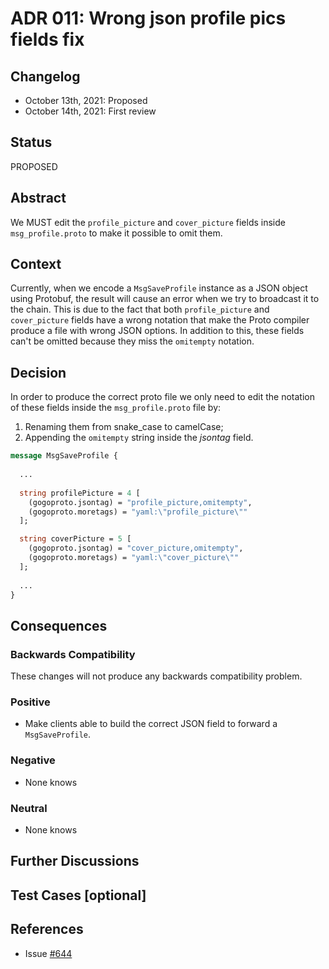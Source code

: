 # ADR 011: Wrong json profile pics fields fix

## Changelog

- October 13th, 2021: Proposed
- October 14th, 2021: First review
## Status

PROPOSED

## Abstract

We MUST edit the `profile_picture` and `cover_picture` fields inside `msg_profile.proto` 
to make it possible to omit them.

## Context

Currently, when we encode a `MsgSaveProfile` instance as a JSON object using Protobuf, the result will
cause an error when we try to broadcast it to the chain. This is due to the fact that
both `profile_picture` and `cover_picture` fields have a wrong notation that make the Proto compiler
produce a file with wrong JSON options. In addition to this, these fields can't be omitted because they miss
the `omitempty` notation.

## Decision

In order to produce the correct proto file we only need to edit the notation of 
these fields inside the `msg_profile.proto` file by:
1. Renaming them from snake_case to camelCase;
2. Appending the `omitempty` string inside the _jsontag_ field.

```protobuf
message MsgSaveProfile {
  
  ...
  
  string profilePicture = 4 [
    (gogoproto.jsontag) = "profile_picture,omitempty",
    (gogoproto.moretags) = "yaml:\"profile_picture\""
  ];

  string coverPicture = 5 [
    (gogoproto.jsontag) = "cover_picture,omitempty",
    (gogoproto.moretags) = "yaml:\"cover_picture\""
  ];
  
  ...
}
```
## Consequences

### Backwards Compatibility

These changes will not produce any backwards compatibility problem.
### Positive

- Make clients able to build the correct JSON field to forward a `MsgSaveProfile`.

### Negative

- None knows

### Neutral

- None knows

## Further Discussions

## Test Cases [optional]

## References

- Issue [#644](https://github.com/desmos-labs/desmos/issues/644)